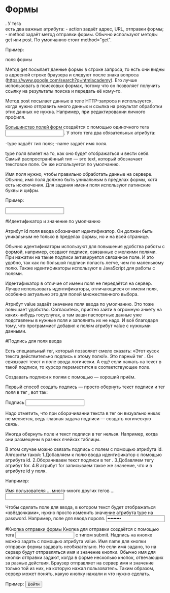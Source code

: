 # Формы

<form> </form>. У тега <form> есть два важных атрибута:
- action задаёт адрес, URL, отправки формы;
- method задаёт метод отправки формы. Обычно используют методы get или post. По умолчанию стоит method="get".
  
  Пример:

<form action="https://..." method="post">
  поля формы
</form>

Метод get посылает данные формы в строке запроса, то есть они видны в адресной строке браузера и следуют после знака вопроса (https://www.google.com/search?q=htmlacademy). Его лучше использовать в поисковых формах, потому что он позволяет получить ссылку на результаты поиска и передать её кому-то.

Метод post посылает данные в теле HTTP-запроса и используется, когда нужно отправить много данных и ссылка на результат обработки этих данных не нужна. Например, при редактировании личного профиля.

Большинство полей форм создаётся с помощью одиночного тега <input>. У этого тега два обязательных атрибута:

-type задаёт тип поля;
-name задаёт имя поля.

type поля влияет на то, как оно будет отображаться и вести себя. Самый распространённый тип — это text, который обозначает текстовое поле. Он же используется по умолчанию. 

Имя поля нужно, чтобы правильно обработать данные на сервере. Обычно, имя поля должно быть уникальным в пределах формы, хотя есть исключения. Для задания имени поля используют латинские буквы и цифры.

Пример:

<form action="https://echo.htmlacademy.ru/courses" method="get">
  <input type="text" name="login">
</form>

#Идентификатор и значение по умолчанию

Атрибут id поля ввода обозначает идентификатор. Он должен быть уникальным не только в пределах формы, но и на всей странице.

Обычно идентификаторы используют для повышения удобства работы с формой, например, создают подписи, связанные с мелкими полями. При нажатии на такие подписи активируется связанное поле. И это удобно, так как по большой подписи попасть легче, чем по маленькому полю. Также идентификаторы используют в JavaScript для работы с полями.

Идентификатор в отличие от имени поля не передаётся на сервер. Лучше использовать идентификаторы, отличающиеся от имени поля, особенно актуально это для полей множественного выбора.

Атрибут value задаёт значение поля ввода по умолчанию. Это тоже повышает удобство. Согласитесь, приятно зайти в огромную анкету на каких-нибудь госуслугах, а там ваши паспортные данные уже подставлены в нужные поля и заполнять их не надо. И всё благодаря тому, что программист добавил к полям атрибут value с нужными данными.

#Подпись для поля ввода

Есть специальный тег, который позволяет смело сказать: «Этот кусок текста действительно подпись к этому полю!». Это парный тег <label>.
Он связывает текст и поле ввода логически. А ещё если нажать на текст в такой подписи, то курсор переместится в соответствующее поле.

Создавать подписи к полям с помощью <label> — хороший приём. 

Первый способ создать подпись — просто обернуть текст подписи и тег поля в тег <label>, вот так:

<label>
  Подпись <input type="text" name="username">
</label>

Надо отметить, что при оборачивании текста в тег <label> он визуально никак не меняется, ведь главная задача подписи — создать логическую связь.
  
Иногда обернуть поле и текст подписи в тег <label> нельзя. Например, когда они размещены в разных ячейках таблицы.

В этом случае можно связать подпись с полем с помощью атрибута id. Алгоритм такой:
1.Добавляем к полю ввода идентификатор с помощью атрибута id.
2.Оборачиваем текст подписи в тег <label>.
3.Добавляем тегу <label> атрибут for.
4.В атрибут for записываем такое же значение, что и в атрибуте id у поля.

Например:

<label for="user-field-id">Имя пользователя</label>
...
много-много других тегов
...
<input id="user-field-id" type="text" name="username">

Чтобы сделать поле для ввода, в котором текст будет отображаться «звёздочками», нужно просто изменить значение атрибута type на password. Например, поле для ввода пороля. <input type="password" name="password" id="password-field" value="Звёздочки">

#Кнопка отправки формы
Кнопка для отправки создаётся с помощью тега <input> c типом submit. Надпись на кнопке можно задать с помощью атрибута value. Имя name для кнопки отправки формы задавать необязательно. Но если имя задано, то на сервер будут отправляться имя и значение кнопки. Обычно имя для кнопки отправки задают, когда в форме несколько кнопок, отвечающих за разные действия. Браузер отправляет на сервер имя и значение только той из них, на которую нажал пользователь. Таким образом, сервер может понять, какую кнопку нажали и что нужно сделать.

Пример: <input type="submit" value="Войти">


